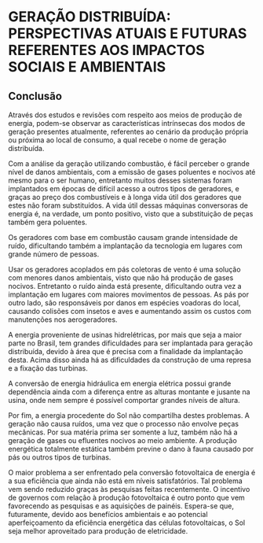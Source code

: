 # GERAÇÃO DISTRIBUÍDA: PERSPECTIVAS ATUAIS E FUTURAS REFERENTES AOS IMPACTOS SOCIAIS E AMBIENTAIS

## Conclusão

Através dos estudos e revisões com respeito aos meios de produção de
energia, podem-se observar as características intrínsecas dos modos de
geração presentes atualmente, referentes ao cenário da produção própria ou
próxima ao local de consumo, a qual recebe o nome de geração distribuída.

Com a análise da geração utilizando combustão, é fácil perceber o grande
nível de danos ambientais, com a emissão de gases poluentes e nocivos até
mesmo para o ser humano, entretanto muitos desses sistemas foram
implantados em épocas de difícil acesso a outros tipos de geradores,
e graças ao preço dos combustíveis e à longa vida útil dos geradores que
estes não foram substituídos. A vida útil dessas máquinas conversoras de
energia é, na verdade, um ponto positivo, visto que a substituição de
peças também gera poluentes. 

Os geradores com base em combustão causam grande intensidade de ruído,
dificultando também a implantação da tecnologia em lugares com grande
número de pessoas.

Usar os geradores acoplados em pás coletoras de vento é uma solução com
menores danos ambientais, visto que não há produção de gases nocivos.
Entretanto o ruído ainda está presente, dificultando outra vez
a implantação em lugares com maiores movimentos de pessoas. As pás por
outro lado, são responsáveis por danos em espécies voadoras do local,
causando colisões com insetos e aves e aumentando assim os custos com
manutenções nos aerogeradores.

A energia proveniente de usinas hidrelétricas, por mais que seja a maior
parte no Brasil, tem grandes dificuldades para ser implantada para geração
distribuída, devido à área que é precisa com a finalidade da implantação
desta. Acima disso ainda há as dificuldades da construção de uma represa
e a fixação das turbinas.

A conversão de energia hidráulica em energia elétrica possui grande
dependência ainda com a diferença entre as alturas montante e jusante na
usina, onde nem sempre é possível comportar grandes níveis de altura.

Por fim, a energia procedente do Sol não compartilha destes problemas.
A geração não causa ruídos, uma vez que o processo não envolve peças
mecânicas. Por sua matéria prima ser somente a luz, também não há
a geração de gases ou efluentes nocivos ao meio ambiente. A produção
energética totalmente estática também previne o dano à fauna causado por
pás ou outros tipos de turbinas.

O maior problema a ser enfrentado pela conversão fotovoltaica de energia
é a sua eficiência que ainda não está em níveis satisfatórios. Tal
problema vem sendo reduzido graças às pesquisas feitas recentemente.
O incentivo de governos com relação à produção fotovoltaica é outro ponto
que vem favorecendo as pesquisas e as aquisições de painéis. Espera-se
que, futuramente, devido aos benefícios ambientais e ao potencial
aperfeiçoamento da eficiência energética das células fotovoltaicas, o Sol
seja melhor aproveitado para produção de eletricidade.

